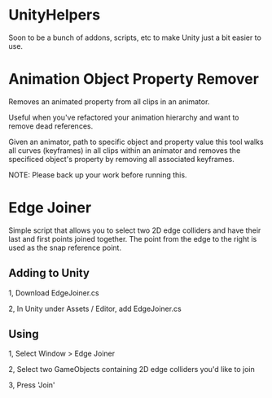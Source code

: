 # UnityHelpers
Soon to be a bunch of addons, scripts, etc to make Unity just a bit easier to use.

# Animation Object Property Remover

Removes an animated property from all clips in an animator.

Useful when you've refactored your animation hierarchy and want to remove dead references.

Given an animator, path to specific object and property value this tool walks all curves (keyframes) in all clips within an animator and removes the specificed object's property by removing all associated keyframes.

NOTE: Please back up your work before running this.

# Edge Joiner

Simple script that allows you to select two 2D edge colliders and have their last and first points joined together. The point from the edge to the right is used as the snap reference point.

## Adding to Unity

1, Download EdgeJoiner.cs 

2, In Unity under Assets / Editor, add EdgeJoiner.cs

## Using

1, Select Window > Edge Joiner

2, Select two GameObjects containing 2D edge colliders you'd like to join

3, Press 'Join'

